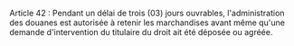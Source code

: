 Article 42 : Pendant un délai de trois (03) jours ouvrables,
l'administration des douanes est autorisée à retenir les marchandises
avant même qu'une demande d'intervention du titulaire du droit ait été
déposée ou agréée.